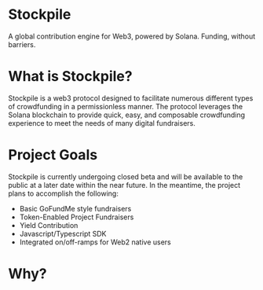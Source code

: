 # Stockpile

A global contribution engine for Web3, powered by Solana. Funding, without barriers.

# What is Stockpile?

Stockpile is a web3 protocol designed to facilitate numerous different types of crowdfunding in a permissionless manner. The protocol leverages the Solana blockchain to provide quick, easy, and composable crowdfunding experience to meet the needs of many digital fundraisers. 

# Project Goals

Stockpile is currently undergoing closed beta and will be available to the public at a later date within the near future. In the meantime, the project plans to accomplish the following:

- Basic GoFundMe style fundraisers
- Token-Enabled Project Fundraisers
- Yield Contribution
- Javascript/Typescript SDK
- Integrated on/off-ramps for Web2 native users

# Why?

